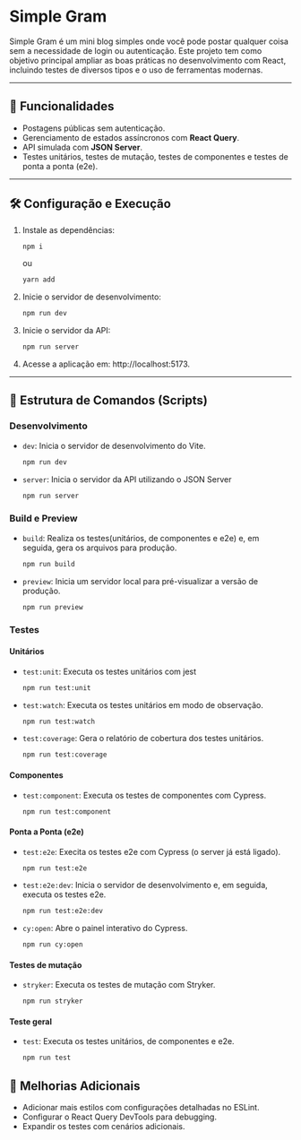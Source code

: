# Simple Gram

Simple Gram é um mini blog simples onde você pode postar qualquer coisa sem a necessidade de login ou autenticação. Este projeto tem como objetivo principal ampliar as boas práticas no desenvolvimento com React, incluindo testes de diversos tipos e o uso de ferramentas modernas.

---

## 🚀 Funcionalidades

- Postagens públicas sem autenticação.
- Gerenciamento de estados assíncronos com **React Query**.
- API simulada com **JSON Server**.
- Testes unitários, testes de mutação, testes de componentes e testes de ponta a ponta (e2e).

---

## 🛠️ Configuração e Execução

1. Instale as dependências:

   ```bash
   npm i
   ```

   ou

   ```bash
   yarn add
   ```

2. Inicie o servidor de desenvolvimento:

   ```bash
   npm run dev
   ```

3. Inicie o servidor da API:

   ```bash
   npm run server
   ```

4. Acesse a aplicação em: http://localhost:5173.

---

## 📂 Estrutura de Comandos (Scripts)

### Desenvolvimento

- `dev`: Inicia o servidor de desenvolvimento do Vite.

  ```bash
  npm run dev
  ```

- `server`: Inicia o servidor da API utilizando o JSON Server

  ```bash
  npm run server
  ```

### Build e Preview

- `build`: Realiza os testes(unitários, de componentes e e2e) e, em seguida, gera os arquivos para produção.

  ```bash
  npm run build
  ```

- `preview`: Inicia um servidor local para pré-visualizar a versão de produção.

  ```bash
  npm run preview
  ```

### Testes

#### Unitários

- `test:unit`: Executa os testes unitários com jest

  ```bash
  npm run test:unit
  ```

- `test:watch`: Executa os testes unitários em modo de observação.

  ```bash
  npm run test:watch
  ```

- `test:coverage`: Gera o relatório de cobertura dos testes unitários.

  ```bash
  npm run test:coverage
  ```

#### Componentes

- `test:component`: Executa os testes de componentes com Cypress.

  ```bash
  npm run test:component
  ```

#### Ponta a Ponta (e2e)

- `test:e2e`: Execita os testes e2e com Cypress (o server já está ligado).

  ```bash
  npm run test:e2e
  ```

- `test:e2e:dev`: Inicia o servidor de desenvolvimento e, em seguida, executa os testes e2e.

  ```bash
  npm run test:e2e:dev
  ```

- `cy:open`: Abre o painel interativo do Cypress.

  ```bash
  npm run cy:open
  ```

#### Testes de mutação

- `stryker`: Executa os testes de mutação com Stryker.

  ```bash
  npm run stryker
  ```

#### Teste geral

- `test`: Executa os testes unitários, de componentes e e2e.

  ```bash
  npm run test
  ```

## 🌟 Melhorias Adicionais

- Adicionar mais estilos com configurações detalhadas no ESLint.
- Configurar o React Query DevTools para debugging.
- Expandir os testes com cenários adicionais.
